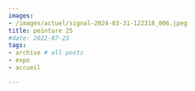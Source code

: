 ```yaml
---
images:
- /images/actuel/signal-2024-03-31-122318_006.jpeg
title: peinture 25
#date: 2022-07-23
tags:
- archive # all posts
- expo
- accueil

---
```

